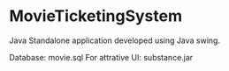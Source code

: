 # MovieTicketingSystem

Java Standalone application developed using Java swing.

Database: movie.sql
For attrative UI: substance.jar
